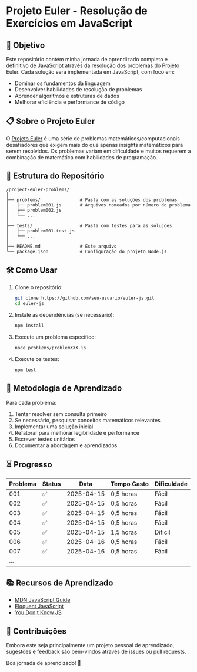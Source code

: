 # Projeto Euler - Resolução de Exercícios em JavaScript

## 🚀 Objetivo

Este repositório contém minha jornada de aprendizado completo e definitivo de JavaScript através da resolução dos problemas do Projeto Euler. Cada solução será implementada em JavaScript, com foco em:

- Dominar os fundamentos da linguagem
- Desenvolver habilidades de resolução de problemas
- Aprender algoritmos e estruturas de dados
- Melhorar eficiência e performance de código

## 📋 Sobre o Projeto Euler

O [Projeto Euler](https://projecteuler.net/) é uma série de problemas matemáticos/computacionais desafiadores que exigem mais do que apenas insights matemáticos para serem resolvidos. Os problemas variam em dificuldade e muitos requerem a combinação de matemática com habilidades de programação.

## 📁 Estrutura do Repositório

```
/project-euler-problems/
│
├── problems/               # Pasta com as soluções dos problemas
│   ├── problem001.js       # Arquivos nomeados por número do problema
│   ├── problem002.js
│   └── ...
│
├── tests/                  # Pasta com testes para as soluções
│   ├── problem001.test.js
│   └── ...
│
├── README.md               # Este arquivo
└── package.json            # Configuração do projeto Node.js
```

## 🛠 Como Usar

1. Clone o repositório:

   ```bash
   git clone https://github.com/seu-usuario/euler-js.git
   cd euler-js
   ```

2. Instale as dependências (se necessário):

   ```bash
   npm install
   ```

3. Execute um problema específico:

   ```bash
   node problems/problemXXX.js
   ```

4. Execute os testes:
   ```bash
   npm test
   ```

## 📝 Metodologia de Aprendizado

Para cada problema:

1. Tentar resolver sem consulta primeiro
2. Se necessário, pesquisar conceitos matemáticos relevantes
3. Implementar uma solução inicial
4. Refatorar para melhorar legibilidade e performance
5. Escrever testes unitários
6. Documentar a abordagem e aprendizados

## ⏳ Progresso

| Problema | Status | Data       | Tempo Gasto | Dificuldade |
| -------- | ------ | ---------- | ----------- | ----------- |
| 001      | ✅     | 2025-04-15 | 0,5 horas   | Fácil       |
| 002      | ✅     | 2025-04-15 | 0,5 horas   | Fácil       |
| 003      | ✅     | 2025-04-15 | 0,5 horas   | Fácil       |
| 004      | ✅     | 2025-04-15 | 0,5 horas   | Fácil       |
| 005      | ✅     | 2025-04-15 | 1,5 horas   | Dificil     |
| 006      | ✅     | 2025-04-16 | 0,5 horas   | Fácil       |
| 007      | ✅     | 2025-04-16 | 0,5 horas   | Fácil       |
| ...      |        |            |             |             |

## 📚 Recursos de Aprendizado

- [MDN JavaScript Guide](https://developer.mozilla.org/en-US/docs/Web/JavaScript/Guide)
- [Eloquent JavaScript](https://eloquentjavascript.net/)
- [You Don't Know JS](https://github.com/getify/You-Dont-Know-JS)

## 🤝 Contribuições

Embora este seja principalmente um projeto pessoal de aprendizado, sugestões e feedback são bem-vindos através de issues ou pull requests.

Boa jornada de aprendizado! 🚀
